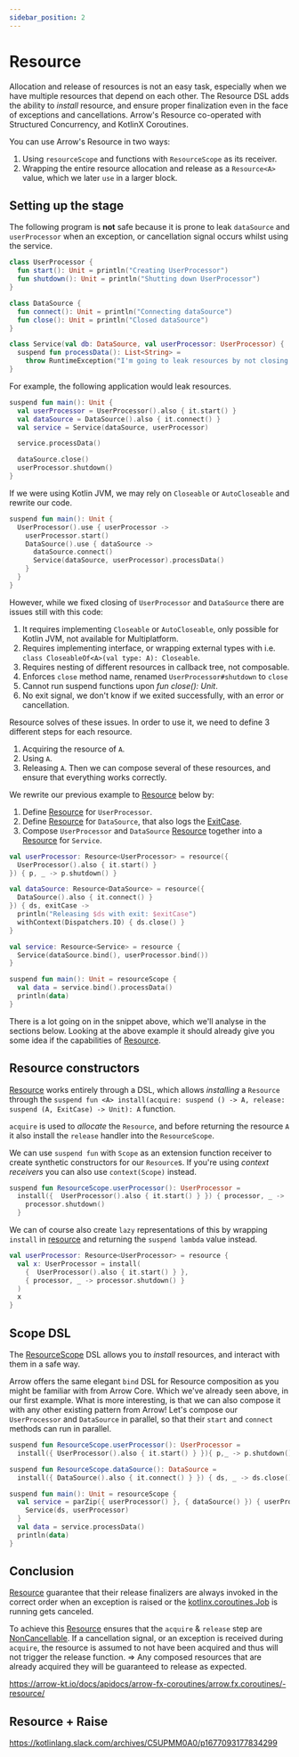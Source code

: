 ```yaml
---
sidebar_position: 2
---
```


# Resource

<!--- TEST_NAME ResourceTest -->

Allocation and release of resources is not an easy task, especially when
we have multiple resources that depend on each other. The Resource DSL
adds the ability to _install_ resource, and ensure proper finalization even
in the face of exceptions and cancellations. Arrow's Resource co-operated
with Structured Concurrency, and KotlinX Coroutines.

You can use Arrow's Resource in two ways:

1. Using `resourceScope` and functions with `ResourceScope` as its receiver.
2. Wrapping the entire resource allocation and release as a `Resource<A>` value,
   which we later `use` in a larger block.

## Setting up the stage

The following program is **not** safe because it is prone to leak `dataSource` 
and `userProcessor` when an exception, or cancellation signal occurs whilst using the service.

```kotlin
class UserProcessor {
  fun start(): Unit = println("Creating UserProcessor")
  fun shutdown(): Unit = println("Shutting down UserProcessor")
}

class DataSource {
  fun connect(): Unit = println("Connecting dataSource")
  fun close(): Unit = println("Closed dataSource")
}

class Service(val db: DataSource, val userProcessor: UserProcessor) {
  suspend fun processData(): List<String> = 
    throw RuntimeException("I'm going to leak resources by not closing them")
}
```

For example, the following application would leak resources.

```kotlin
suspend fun main(): Unit {
  val userProcessor = UserProcessor().also { it.start() }
  val dataSource = DataSource().also { it.connect() }
  val service = Service(dataSource, userProcessor)

  service.processData()

  dataSource.close()
  userProcessor.shutdown()
}
```
<!--- KNIT example-resource-01.kt -->

If we were using Kotlin JVM, we may rely on `Closeable` or `AutoCloseable` and rewrite our code.

<!--- INCLUDE
class UserProcessor : AutoCloseable {
  fun start(): Unit = println("Creating UserProcessor")
  override fun close(): Unit = println("Shutting down UserProcessor")
}

class DataSource : AutoCloseable{
  fun connect(): Unit = println("Connecting dataSource")
  override fun close(): Unit = println("Closed dataSource")
}

class Service(val db: DataSource, val userProcessor: UserProcessor) {
  suspend fun processData(): List<String> = 
    throw RuntimeException("I'm going to leak resources by not closing them")
}
-->
```kotlin
suspend fun main(): Unit {
  UserProcessor().use { userProcessor ->
    userProcessor.start()
    DataSource().use { dataSource ->
      dataSource.connect()
      Service(dataSource, userProcessor).processData()
    }
  }
}
```
<!--- KNIT example-resource-02.kt -->

However, while we fixed closing of `UserProcessor` and `DataSource` there are issues still with this code:

  1. It requires implementing `Closeable` or `AutoCloseable`, only possible for Kotlin JVM, not available for Multiplatform.
  2. Requires implementing interface, or wrapping external types with i.e. `class CloseableOf<A>(val type: A): Closeable`.
  3. Requires nesting of different resources in callback tree, not composable.
  4. Enforces `close` method name, renamed `UserProcessor#shutdown` to `close`
  5. Cannot run suspend functions upon _fun close(): Unit_.
  6. No exit signal, we don't know if we exited successfully, with an error or cancellation.

Resource solves of these issues. In order to use it, we need to define 3 different steps for each resource.
  1. Acquiring the resource of `A`.
  2. Using `A`.
  3. Releasing `A`.
Then we can compose several of these resources, and ensure that everything works correctly.

We rewrite our previous example to [Resource](https://arrow-kt.github.io/arrow/arrow-fx-coroutines/arrow.fx.coroutines/-resource/index.html) below by:
 1. Define [Resource](https://arrow-kt.github.io/arrow/arrow-fx-coroutines/arrow.fx.coroutines/-resource/index.html) for `UserProcessor`.
 2. Define [Resource](https://arrow-kt.github.io/arrow/arrow-fx-coroutines/arrow.fx.coroutines/-resource/index.html) for `DataSource`, that also logs the [ExitCase](https://arrow-kt.github.io/arrow/arrow-fx-coroutines/arrow.fx.coroutines/-exit-case/index.html).
 3. Compose `UserProcessor` and `DataSource` [Resource](https://arrow-kt.github.io/arrow/arrow-fx-coroutines/arrow.fx.coroutines/-resource/index.html) together into a [Resource](https://arrow-kt.github.io/arrow/arrow-fx-coroutines/arrow.fx.coroutines/-resource/index.html) for `Service`.

<!--- INCLUDE
import arrow.fx.coroutines.Resource
import arrow.fx.coroutines.resource
import arrow.fx.coroutines.resourceScope
import kotlinx.coroutines.Dispatchers
import kotlinx.coroutines.withContext

class UserProcessor {
  suspend fun start(): Unit = withContext(Dispatchers.IO) { println("Creating UserProcessor") }
  suspend fun shutdown(): Unit = withContext(Dispatchers.IO) {
    println("Shutting down UserProcessor")
  }
}

class DataSource {
  fun connect(): Unit = println("Connecting dataSource")
  fun close(): Unit = println("Closed dataSource")
}

class Service(val db: DataSource, val userProcessor: UserProcessor) {
  suspend fun processData(): List<String> = throw RuntimeException("I'm going to leak resources by not closing them")
}
-->
```kotlin
val userProcessor: Resource<UserProcessor> = resource({
  UserProcessor().also { it.start() }
}) { p, _ -> p.shutdown() }

val dataSource: Resource<DataSource> = resource({
  DataSource().also { it.connect() }
}) { ds, exitCase ->
  println("Releasing $ds with exit: $exitCase")
  withContext(Dispatchers.IO) { ds.close() }
}

val service: Resource<Service> = resource {
  Service(dataSource.bind(), userProcessor.bind())
}

suspend fun main(): Unit = resourceScope {
  val data = service.bind().processData()
  println(data)
}
```
<!--- KNIT example-resource-03.kt -->

There is a lot going on in the snippet above, which we'll analyse in the sections below.
Looking at the above example it should already give you some idea if the capabilities of [Resource](https://arrow-kt.github.io/arrow/arrow-fx-coroutines/arrow.fx.coroutines/-resource/index.html).

## Resource constructors

[Resource](https://arrow-kt.github.io/arrow/arrow-fx-coroutines/arrow.fx.coroutines/-resource/index.html) works entirely through a DSL,
which allows _installing_ a `Resource` through the `suspend fun <A> install(acquire: suspend () -> A, release: suspend (A, ExitCase) -> Unit): A` function.

`acquire` is used to _allocate_ the `Resource`,
and before returning the resource `A` it also install the `release` handler into the `ResourceScope`.

We can use `suspend fun` with `Scope` as an extension function receiver to create synthetic constructors for our `Resource`s.
If you're using _context receivers_ you can also use `context(Scope)` instead.

<!--- INCLUDE
import arrow.fx.coroutines.ResourceScope
import arrow.fx.coroutines.Resource
import arrow.fx.coroutines.resource
import kotlinx.coroutines.Dispatchers
import kotlinx.coroutines.withContext

class UserProcessor {
  suspend fun start(): Unit = withContext(Dispatchers.IO) { println("Creating UserProcessor") }
  suspend fun shutdown(): Unit = withContext(Dispatchers.IO) {
    println("Shutting down UserProcessor")
  }
}
-->
```kotlin
suspend fun ResourceScope.userProcessor(): UserProcessor =
  install({  UserProcessor().also { it.start() } }) { processor, _ ->
    processor.shutdown()
  }
```

We can of course also create `lazy` representations of this by wrapping `install` in [resource](https://arrow-kt.github.io/arrow/arrow-fx-coroutines/arrow.fx.coroutines/resource.html) and returning the `suspend lambda` value instead.

```kotlin
val userProcessor: Resource<UserProcessor> = resource {
  val x: UserProcessor = install(
    {  UserProcessor().also { it.start() } },
    { processor, _ -> processor.shutdown() }
  )
  x
}
```
<!--- KNIT example-resource-04.kt -->

## Scope DSL

The [ResourceScope](https://arrow-kt.github.io/arrow/arrow-fx-coroutines/arrow.fx.coroutines.continuations/-resource-scope/index.html) DSL allows you to _install_ resources, and interact with them in a safe way.

Arrow offers the same elegant `bind` DSL for Resource composition as you might be familiar with from Arrow Core. Which we've already seen above, in our first example.
What is more interesting, is that we can also compose it with any other existing pattern from Arrow!
Let's compose our `UserProcessor` and `DataSource` in parallel, so that their `start` and `connect` methods can run in parallel.

<!--- INCLUDE
import arrow.fx.coroutines.ResourceScope
import arrow.fx.coroutines.resourceScope
import arrow.fx.coroutines.parZip
import kotlinx.coroutines.Dispatchers
import kotlinx.coroutines.withContext

class UserProcessor {
  suspend fun start(): Unit = withContext(Dispatchers.IO) { println("Creating UserProcessor") }
  suspend fun shutdown(): Unit = withContext(Dispatchers.IO) {
    println("Shutting down UserProcessor")
  }
}

class DataSource {
  suspend fun connect(): Unit = withContext(Dispatchers.IO) { println("Connecting dataSource") }
  suspend fun close(): Unit = withContext(Dispatchers.IO) { println("Closed dataSource") }
}

class Service(val db: DataSource, val userProcessor: UserProcessor) {
  suspend fun processData(): List<String> = (0..10).map { "Processed : $it" }
}
-->
```kotlin
suspend fun ResourceScope.userProcessor(): UserProcessor =
  install({ UserProcessor().also { it.start() } }){ p,_ -> p.shutdown() }

suspend fun ResourceScope.dataSource(): DataSource =
  install({ DataSource().also { it.connect() } }) { ds, _ -> ds.close() }

suspend fun main(): Unit = resourceScope {
  val service = parZip({ userProcessor() }, { dataSource() }) { userProcessor, ds ->
    Service(ds, userProcessor)
  }
  val data = service.processData()
  println(data)
}
```
<!--- KNIT example-resource-05.kt -->

## Conclusion

[Resource](https://arrow-kt.github.io/arrow/arrow-fx-coroutines/arrow.fx.coroutines/-resource/index.html) guarantee that their release finalizers are always invoked in the correct order when an exception is raised or the [kotlinx.coroutines.Job](https://kotlinlang.org/api/kotlinx.coroutines/kotlinx-coroutines-core/kotlinx.coroutines/-job/) is running gets canceled.

To achieve this [Resource](https://arrow-kt.github.io/arrow/arrow-fx-coroutines/arrow.fx.coroutines/-resource/index.html) ensures that the `acquire` & `release` step are [NonCancellable](https://kotlinlang.org/api/kotlinx.coroutines/kotlinx-coroutines-core/kotlinx.coroutines/-non-cancellable/).
If a cancellation signal, or an exception is received during `acquire`, the resource is assumed to not have been acquired and thus will not trigger the release function.
 => Any composed resources that are already acquired they will be guaranteed to release as expected.

https://arrow-kt.io/docs/apidocs/arrow-fx-coroutines/arrow.fx.coroutines/-resource/

## Resource + Raise

https://kotlinlang.slack.com/archives/C5UPMM0A0/p1677093177834299
